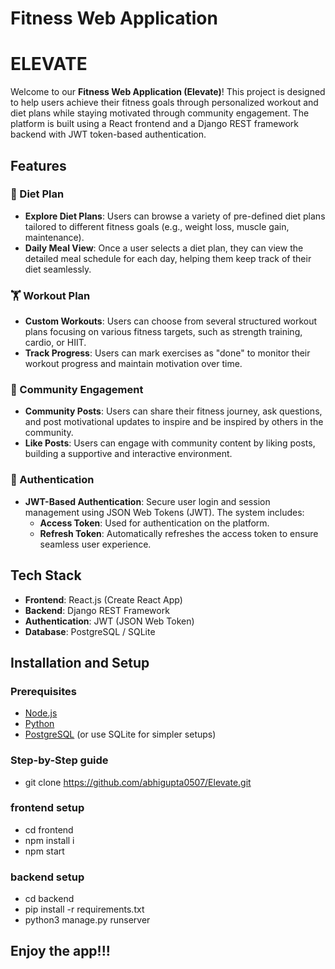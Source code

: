 # Fitness Web Application
# ELEVATE

Welcome to our **Fitness Web Application (Elevate)**! This project is designed to help users achieve their fitness goals through personalized workout and diet plans while staying motivated through community engagement. The platform is built using a React frontend and a Django REST framework backend with JWT token-based authentication.

## Features

### 🥗 Diet Plan
- **Explore Diet Plans**: Users can browse a variety of pre-defined diet plans tailored to different fitness goals (e.g., weight loss, muscle gain, maintenance).
- **Daily Meal View**: Once a user selects a diet plan, they can view the detailed meal schedule for each day, helping them keep track of their diet seamlessly.

### 🏋️ Workout Plan
- **Custom Workouts**: Users can choose from several structured workout plans focusing on various fitness targets, such as strength training, cardio, or HIIT.
- **Track Progress**: Users can mark exercises as "done" to monitor their workout progress and maintain motivation over time.

### 🌟 Community Engagement
- **Community Posts**: Users can share their fitness journey, ask questions, and post motivational updates to inspire and be inspired by others in the community.
- **Like Posts**: Users can engage with community content by liking posts, building a supportive and interactive environment.

### 🔐 Authentication
- **JWT-Based Authentication**: Secure user login and session management using JSON Web Tokens (JWT). The system includes:
  - **Access Token**: Used for authentication on the platform.
  - **Refresh Token**: Automatically refreshes the access token to ensure seamless user experience.

## Tech Stack

- **Frontend**: React.js (Create React App)
- **Backend**: Django REST Framework
- **Authentication**: JWT (JSON Web Token)
- **Database**: PostgreSQL / SQLite

## Installation and Setup

### Prerequisites
- [Node.js](https://nodejs.org/)
- [Python](https://www.python.org/)
- [PostgreSQL](https://www.postgresql.org/) (or use SQLite for simpler setups)

### Step-by-Step guide
- git clone https://github.com/abhigupta0507/Elevate.git

### frontend setup
- cd frontend
- npm install i
- npm start

### backend setup
- cd backend
- pip install -r requirements.txt
- python3 manage.py runserver

## Enjoy the app!!!
